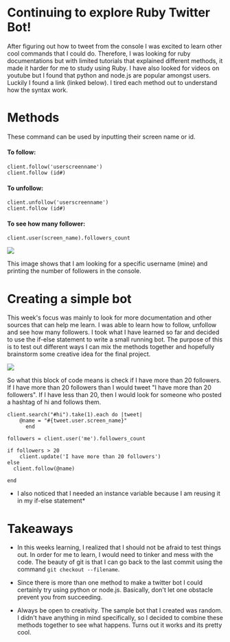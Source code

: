 # Continuing to explore Ruby Twitter Bot! 

After figuring out how to tweet from the console I was excited to learn other cool commands that I could do. Therefore, I was looking for ruby documentations but with limited tutorials that explained different methods, it made it harder for me to study using Ruby. I have also looked for videos on youtube but I found that python and node.js are popular amongst users. Luckily I found a link (linked below). I tired each method out to understand how the syntax work.

# Methods

These command can be used by inputting their screen name or id. 

#### To follow: 
```client.follow('userscreenname')``` <br> 
```client.follow (id#)```

#### To unfollow: 
```client.unfollow('userscreenname')```  
```client.follow (id#)```


#### To see how many follower: 
```client.user(screen_name).followers_count```

<img src="../images/followers.png">

This image shows that I am looking for a specific username (mine) and printing the number of followers in the console.

# Creating a simple bot

This week's focus was mainly to look for more documentation and other sources that can help me learn.  I was able to learn how to follow, unfollow and see how many followers. I took what I have learned so far and decided to use the if-else statement to write a small running bot. The purpose of this is to test out different ways I can mix the methods together and hopefully brainstorm some creative idea for the final project.  

<img src="../images/trial.png">

So what this block of code means is check if I have more than 20 followers. If I have more than 20 followers than I would tweet "I have more than 20 followers". If I have less than 20, then I would look for someone who posted a hashtag of hi and follows them. 

```
client.search("#hi").take(1).each do |tweet|
    @name = "#{tweet.user.screen_name}"
      end 
       
followers = client.user('me').followers_count

if followers > 20 
    client.update('I have more than 20 followers')
else 
  client.follow(@name)
       
end

```

* I also noticed that I needed an instance variable because I am reusing it in my if-else statement* 


# Takeaways
- In this weeks learning, I realized that I should not be afraid to test things out. In order for me to learn, I would need to tinker and mess with the code. The beauty of git is that I can go back to the last commit using the command ```git checkout --filename```. 

- Since there is more than one method to make a twitter bot I could certainly try using python or node.js. Basically, don't let one obstacle prevent you from succeeding. 

- Always be open to creativity. The sample bot that I created was random. I didn't have anything in mind specifically, so I decided to combine these methods together to see what happens. Turns out it works and its pretty cool.  




